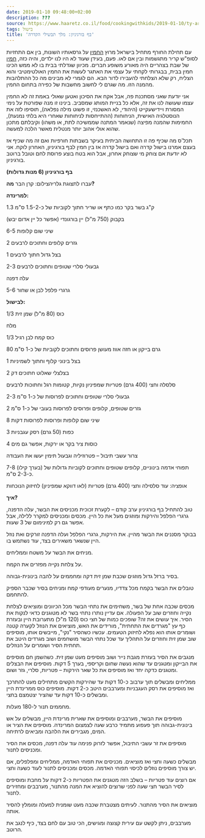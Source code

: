 ```yaml
---
date: 2019-01-10 09:48:00+02:00
description: ???
source: https://www.haaretz.co.il/food/cookingwithkids/2019-01-10/ty-article/0000017f-f8d9-d318-afff-fbfbde050000
tags: בישול
title: 'בף בורגיניון: מלך תבשילי הקדרה'
---
```


עם תחילת החורף מתחיל בישראל מרוץ [החמין](/ty-tag/hamin-0000017f-da27-d249-ab7f-fbe749b50000) על גרסאותיו השונות, בין אם התחזיות לסופ"ש קריר מתגשמות ובין אם לאו. פעם, בעידן שעוד לא היו לנו ילדים, והיה כזה, [חמין](/ty-tag/hamin-0000017f-da27-d249-ab7f-fbe749b50000) של שבת בצהריים היה מאורע משופע חברים. מכיוון שגדלתי בבית בו לא ממש הכינו חמין בבית, בבגרותי לקחתי על עצמי את האתגר לעשות את החמין האולטימטיבי והוא הצליח, רק שלא הצלחתי להעבירו לדור הבא. הם לגמרי לא מבינים מה כל ההתלהבות מהמנה הזו. מה שגרם לי לחשוב מחשבות של כפירה בתחום החמין. 

אני יודעת שאני מסתכנת פה, אבל אקח את הסיכון ואטען שאולי באמת זה לא החמין עצמו שעושה לנו את זה, אלא כל בניית המותג שמסביב. בינינו זו מנה שפורטת על נימי המסורת ויידישעקייט (היהודי, לא האשכנזי, זו פשוט מילה נפלאה), תוסיפו לזה את הנוסטלגיה האישית, הניחוחות (ההתייחסות לניחוחות שאחרי היא בלתי נמנעת), החמימות שהמנה מפיצה (שנאמר המתנה שממשיכה לתת, או משהו) וקיבלתם מתכון שהוא אולי אהוב יותר מנטלית מאשר הלכה למעשה. 

תכל'ס מה שכיף פה זו התחושה הביתית בעיקר בשבתות חורפיות ואם זה מה שכיף אז בעצם אמרנו בישול קדרה ואם בישול קדרה אז בין חמין לבף בורגיניון, האחרון לוקח. אני לא יודעת אם צוחק מי שצוחק אחרון, אבל הוא בטח בוצע פרוסת לחם וטובל ברוטב בורגיניון. 

**בף בורגיניון (6 מנות גדולות)** 

 עברו לתצוגת גלריהצילום: קרן הבר **מה?** 

**למרינדה:** 

1.3 ק"ג בשר בקר כמו כתף או שריר חתוך לקוביות של כ-1.5-2 ס"מ 

בקבוק (750 מ"ל) יין בורגונדי (אפשר כל יין אדום יבש) 

6-5 שיני שום קלופות 

2 גזרים קלופים וחתוכים לרבעים 

1 בצל גדול חתוך לרבעים 

2-3 גבעולי סלרי שטופים וחתוכים לרבעים 

עלה דפנה 

5-6 גרגרי פלפל לבן או שחור 

**לבישול:** 

1/3 כוס (80 מ"ל) שמן זית 

מלח 

1/3 כוס קמח לבן רגיל 

80 גרם בייקון או חזה אווז מעושן פרוסים וחתוכים לקוביות של כ-1 ס"מ 

1 בצל בינוני קלוף וחתוך לשמיניות 

2 בצלצלי שאלוט חתוכים דק 

סלסלה וחצי (400 גרם) פטריות שמפיניון נקיות, קטומות רגל וחתוכות לרבעים 

2-3 גבעולי סלרי שטופים וחתוכים לפרוסות של כ-1 ס"מ 

2 גזרים שטופים, קלופים ופרוסים לפרוסות בעובי של כ-1 ס"מ 

8 שיני שום קלופות ופרוסות לפרוסות דקות 

3 כפות (50 גרם) רסק עגבניות 

4 כוסות ציר בקר או ירקות, אפשר גם מים 

צרור עשבי תיבול – פטרוזיליה וגבעול תימין יעשו את העבודה 

7-8 (בערך קילו) תפוחי אדמה בינוניים, קלופים שטופים וחתוכים לקוביות גדולות של כ-2-3 ס"מ. 

אופציה: עוד סלסילה וחצי (400 גרם) פטריות (לאו דווקא שמפיניון) לחיזוק הנוכחות 

**איך?** 

טוב להתחיל בף בורגיניון ערב קודם – לקערת זכוכית מכניסים את הבשר, עלה הדפנה, גרגרי הפלפל והירקות ומוזגים מעל את כל היין. מכסים ומכניסים למקרר ללילה, אבל אפשר גם רק למינימום של 3 שעות. 

בבוקר מסננים את הבשר מהיין. את הירקות, גרגרי הפלפל ועלה הדפנה זורקים ואת נוזל היין שנשאר משאירים בצד, עוד נשתמש בו. 

מניחים את הבשר על משטח וממליחים. 

על צלחת נקייה מפזרים את הקמח. 

בסיר ברזל גדול מוזגים שכבת שמן זית דקה ומחממים על להבה בינונית-גבוהה. 

טובלים את הבשר בקמח מכל צדדיו, מנערים מעודפי קמח ומניחים בסיר שכבר הספיק להתחמם. 

מכסים שכבה אחת של בשר, משחימים את נתחי הבשר מכל הכיוונים ומוציאים לצלחת נקייה וחוזרים שוב על הפעולה. אם עדיין נותרו נתחי בשר לא מטוגנים כדאי לנקות את הסיר. איך עושים את זה? שופכים כמות של חצי כוס (120 מ"ל) מתערובת היין ובעזרת כף עץ "מגרדים את התחתית", מורידים את האש, מוציאים את הנוזל לקערה קטנה ושומרים אותו הוא נפלא לחיזוק הטעמים. עכשיו כשהסיר "נקי", מייבשים אותו, מוסיפים שוב שמן זית וחוזרים על התהליך עד שכל נתחי הבשר מושחמים ושוב מגרדים היטב את תחתית הסיר ושומרים על הנוזלים. 

מנגבים את הסיר בעזרת מגבת נייר ושוב מוסיפים מעט שמן זית. כשהשמן חם מוסיפים את הבייקון ומטגנים עד שהוא נעשה שחום וקריספי, בערך 5 דקות. מוסיפים את הבצלים ומטגנים כדקה יחד ואז מוסיפים את כל שאר הירקות – פטריות, סלרי, גזר ושום. 

ממליחים ומבשלים תוך ערבוב כ-10 דקות עד שהירקות הקשים מתחילים מעט להתרכך ואז מוסיפים את רסק העגבניות ומערבבים היטב כ-2 דקות. מוסיפים כוס ממרינדת היין ומבשלים כ-10 דקות עד שהציר יצטמצם בחצי. 

מחממים תנור ל-180 מעלות. 

מוסיפים את הבשר, מערבבים ומוסיפים את שארית מרינדת היין, מבשלים על אש בינונית-גבוהה תוך פעפוע מתמיד כרבע שעה לצמצום המרינדה. מוסיפים את הציר או המים, מגבירים את הלהבה ומביאים לרתיחה. 

מוסיפים את זר עשבי התיבול, אפשר לזרוק פנימה עוד עלה דפנה, מכסים את הסיר ומכניסים לתנור. 

מבשלים כשעה וחצי ואז מוציאים. מכניסים את תפוחי האדמה, ממליחים ומפלפלים, אם יש צורך מוסיפים נוזלים לכיסוי תפוחי האדמה. מכסים ומכניסים לתנור לעוד כשעה וחצי. 

אם רוצים עוד פטריות – בשלב הזה מטגנים את הפטריות כ-2 דקות על מחבת ומוסיפים לסיר הבשר חצי שעה לפני שרוצים להוציא את המנה מהתנור, מערבבים ומחזירים לתנור. 

מוציאים את הסיר מהתנור. לעיתים מצטברת שכבה מעט שומנית למעלה ומומלץ להסיר אותה. 

מערבבים, ניתן לקשט עם עירית קצוצה ומגישים, הכי טוב עם לחם בצד, כיף לנגב את הרוטב.